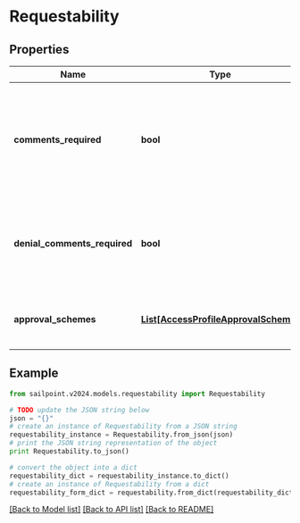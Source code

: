 # Requestability


## Properties

Name | Type | Description | Notes
------------ | ------------- | ------------- | -------------
**comments_required** | **bool** | Whether the requester of the containing object must provide comments justifying the request | [optional] [default to False]
**denial_comments_required** | **bool** | Whether an approver must provide comments when denying the request | [optional] [default to False]
**approval_schemes** | [**List[AccessProfileApprovalScheme]**](AccessProfileApprovalScheme.md) | List describing the steps in approving the request | [optional] 

## Example

```python
from sailpoint.v2024.models.requestability import Requestability

# TODO update the JSON string below
json = "{}"
# create an instance of Requestability from a JSON string
requestability_instance = Requestability.from_json(json)
# print the JSON string representation of the object
print Requestability.to_json()

# convert the object into a dict
requestability_dict = requestability_instance.to_dict()
# create an instance of Requestability from a dict
requestability_form_dict = requestability.from_dict(requestability_dict)
```
[[Back to Model list]](../README.md#documentation-for-models) [[Back to API list]](../README.md#documentation-for-api-endpoints) [[Back to README]](../README.md)


